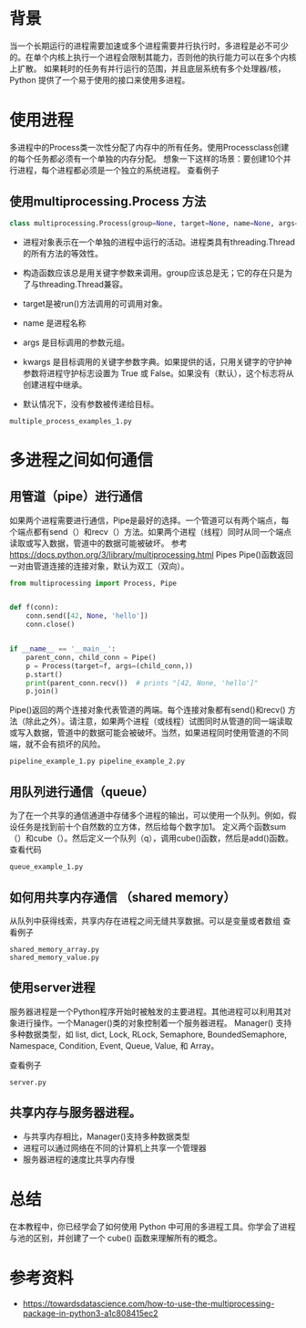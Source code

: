 # 背景

当一个长期运行的进程需要加速或多个进程需要并行执行时，多进程是必不可少的。在单个内核上执行一个进程会限制其能力，否则他的执行能力可以在多个内核上扩散。 如果耗时的任务有并行运行的范围，并且底层系统有多个处理器/核，Python
提供了一个易于使用的接口来使用多进程。

# 使用进程

多进程中的Process类一次性分配了内存中的所有任务。使用Processclass创建的每个任务都必须有一个单独的内存分配。 想象一下这样的场景：要创建10个并行进程，每个进程都必须是一个独立的系统进程。 查看例子

## 使用multiprocessing.Process 方法

```python
class multiprocessing.Process(group=None, target=None, name=None, args=（）, kwargs={}, *, daemon=None)
```

- 进程对象表示在一个单独的进程中运行的活动。进程类具有threading.Thread的所有方法的等效性。

- 构造函数应该总是用关键字参数来调用。group应该总是无；它的存在只是为了与threading.Thread兼容。
- target是被run()方法调用的可调用对象。
- name 是进程名称
- args 是目标调用的参数元组。
- kwargs 是目标调用的关键字参数字典。如果提供的话，只用关键字的守护神参数将进程守护标志设置为 True 或 False。如果没有（默认），这个标志将从创建进程中继承。
- 默认情况下，没有参数被传递给目标。

```
multiple_process_examples_1.py
```

# 多进程之间如何通信

## 用管道（pipe）进行通信

如果两个进程需要进行通信，Pipe是最好的选择。一个管道可以有两个端点，每个端点都有send（）和recv（）方法。如果两个进程（线程）同时从同一个端点读取或写入数据，管道中的数据可能被破坏。
参考 https://docs.python.org/3/library/multiprocessing.html
Pipes Pipe()函数返回一对由管道连接的连接对象，默认为双工（双向）。

```python
from multiprocessing import Process, Pipe


def f(conn):
    conn.send([42, None, 'hello'])
    conn.close()


if __name__ == '__main__':
    parent_conn, child_conn = Pipe()
    p = Process(target=f, args=(child_conn,))
    p.start()
    print(parent_conn.recv())  # prints "[42, None, 'hello']"
    p.join()
```

Pipe()返回的两个连接对象代表管道的两端。每个连接对象都有send()和recv()
方法（除此之外）。请注意，如果两个进程（或线程）试图同时从管道的同一端读取或写入数据，管道中的数据可能会被破坏。当然，如果进程同时使用管道的不同端，就不会有损坏的风险。

```
pipeline_example_1.py pipeline_example_2.py
```

## 用队列进行通信（queue）

为了在一个共享的通信通道中存储多个进程的输出，可以使用一个队列。例如，假设任务是找到前十个自然数的立方体，然后给每个数字加1。 定义两个函数sum（）和cube（）。然后定义一个队列（q），调用cube()函数，然后是add()函数。
查看代码

```
queue_example_1.py
```

## 如何用共享内存通信 （shared memory）

从队列中获得线索，共享内存在进程之间无缝共享数据。可以是变量或者数组 查看例子

```
shared_memory_array.py
shared_memory_value.py
```

## 使用server进程

服务器进程是一个Python程序开始时被触发的主要进程。其他进程可以利用其对象进行操作。一个Manager()类的对象控制着一个服务器进程。 Manager() 支持多种数据类型，如 list, dict, Lock, RLock,
Semaphore, BoundedSemaphore, Namespace, Condition, Event, Queue, Value, 和 Array。

查看例子

```
server.py
```

## 共享内存与服务器进程。

- 与共享内存相比，Manager()支持多种数据类型
- 进程可以通过网络在不同的计算机上共享一个管理器
- 服务器进程的速度比共享内存慢

# 总结

在本教程中，你已经学会了如何使用 Python 中可用的多进程工具。你学会了进程与池的区别，并创建了一个 cube() 函数来理解所有的概念。

# 参考资料

- https://towardsdatascience.com/how-to-use-the-multiprocessing-package-in-python3-a1c808415ec2 
